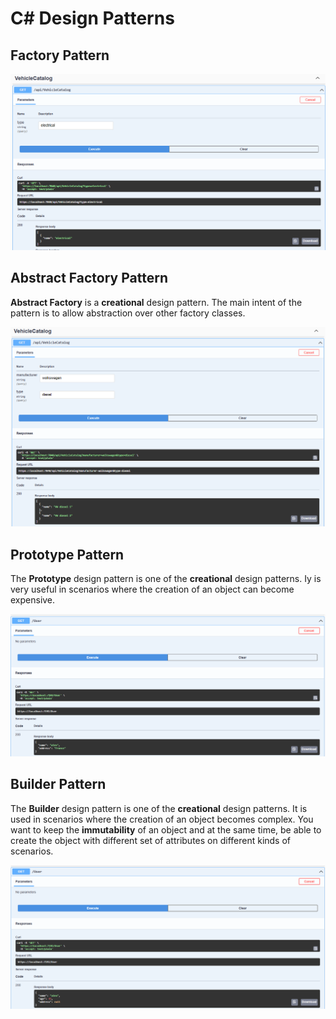 # C# Design Patterns

## Factory Pattern

<img src="/pictures/factory.png" title="factory"  width="800">


## Abstract Factory Pattern

**Abstract Factory** is a **creational** design pattern. The main intent of the pattern is to allow abstraction over other factory classes.

<img src="/pictures/abstract_factory.png" title="abstract factory"  width="800">


## Prototype Pattern

The **Prototype** design pattern is one of the **creational** design patterns. Iy is very useful in scenarios where the creation of an object can become expensive.

<img src="/pictures/prototype.png" title="prototype"  width="800">


## Builder Pattern

The **Builder** design pattern is one of the **creational** design patterns. It is used in scenarios where the creation of an object becomes complex. You want to keep the **immutability** of an object and at the same time, be able to create the object with different set of attributes on different kinds of scenarios.

<img src="/pictures/builder.png" title="builder"  width="800">


